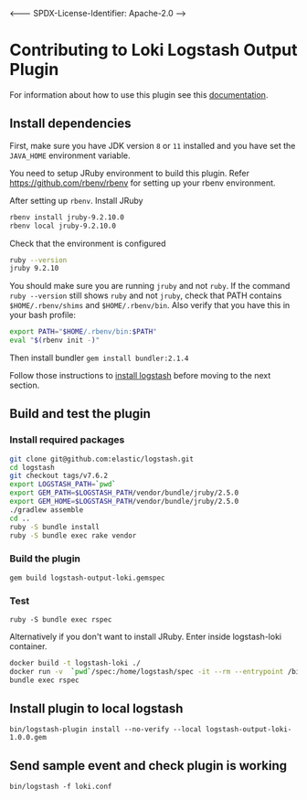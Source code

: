 <--- SPDX-License-Identifier: Apache-2.0 -->

# Contributing to Loki Logstash Output Plugin

For information about how to use this plugin see this [documentation](../../docs/sources/clients/logstash/_index.md).

## Install dependencies

First, make sure you have JDK version `8` or `11` installed and you have set the `JAVA_HOME` environment variable.

You need to setup JRuby environment to build this plugin. Refer https://github.com/rbenv/rbenv for setting up your rbenv environment.

After setting up `rbenv`. Install JRuby

```bash
rbenv install jruby-9.2.10.0
rbenv local jruby-9.2.10.0
```

Check that the environment is configured

```bash
ruby --version
jruby 9.2.10
```

You should make sure you are running `jruby` and not `ruby`. If the command `ruby --version` still shows `ruby` and not `jruby`, check that PATH contains `$HOME/.rbenv/shims` and `$HOME/.rbenv/bin`. Also verify that you have this in your bash profile:

```bash
export PATH="$HOME/.rbenv/bin:$PATH"
eval "$(rbenv init -)"
```

Then install bundler
`gem install bundler:2.1.4`

Follow those instructions to [install logstash](https://www.elastic.co/guide/en/logstash/current/installing-logstash.html) before moving to the next section.

## Build and test the plugin

### Install required packages

```bash
git clone git@github.com:elastic/logstash.git
cd logstash
git checkout tags/v7.6.2
export LOGSTASH_PATH=`pwd`
export GEM_PATH=$LOGSTASH_PATH/vendor/bundle/jruby/2.5.0
export GEM_HOME=$LOGSTASH_PATH/vendor/bundle/jruby/2.5.0
./gradlew assemble
cd ..
ruby -S bundle install
ruby -S bundle exec rake vendor
```

### Build the plugin

`gem build logstash-output-loki.gemspec`

### Test

`ruby -S bundle exec rspec`

Alternatively if you don't want to install JRuby. Enter inside logstash-loki container.

```bash
docker build -t logstash-loki ./
docker run -v  `pwd`/spec:/home/logstash/spec -it --rm --entrypoint /bin/sh logstash-loki
bundle exec rspec
```

## Install plugin to local logstash

`bin/logstash-plugin install --no-verify --local logstash-output-loki-1.0.0.gem`

## Send sample event and check plugin is working

`bin/logstash -f loki.conf`
